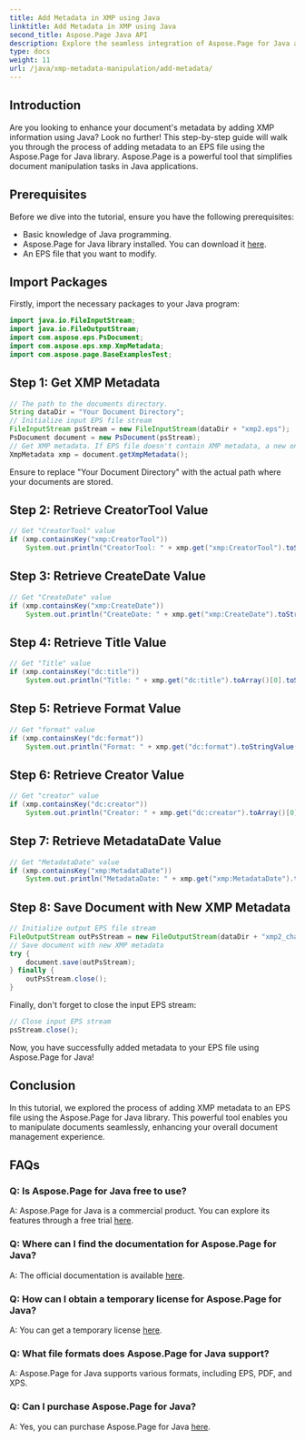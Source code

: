 ```yaml
---
title: Add Metadata in XMP using Java
linktitle: Add Metadata in XMP using Java
second_title: Aspose.Page Java API
description: Explore the seamless integration of Aspose.Page for Java and learn how to add XMP metadata to your EPS files effortlessly. Elevate your document management game today!
type: docs
weight: 11
url: /java/xmp-metadata-manipulation/add-metadata/
---
```

## Introduction
Are you looking to enhance your document's metadata by adding XMP information using Java? Look no further! This step-by-step guide will walk you through the process of adding metadata to an EPS file using the Aspose.Page for Java library. Aspose.Page is a powerful tool that simplifies document manipulation tasks in Java applications.
## Prerequisites
Before we dive into the tutorial, ensure you have the following prerequisites:
- Basic knowledge of Java programming.
- Aspose.Page for Java library installed. You can download it [here](https://releases.aspose.com/page/java/).
- An EPS file that you want to modify.
## Import Packages
Firstly, import the necessary packages to your Java program:
```java
import java.io.FileInputStream;
import java.io.FileOutputStream;
import com.aspose.eps.PsDocument;
import com.aspose.eps.xmp.XmpMetadata;
import com.aspose.page.BaseExamplesTest;
```
## Step 1: Get XMP Metadata
```java
// The path to the documents directory.
String dataDir = "Your Document Directory";
// Initialize input EPS file stream
FileInputStream psStream = new FileInputStream(dataDir + "xmp2.eps");
PsDocument document = new PsDocument(psStream);
// Get XMP metadata. If EPS file doesn't contain XMP metadata, a new one is created using values from PS metadata comments (%%Creator, %%CreateDate, %%Title, etc.)
XmpMetadata xmp = document.getXmpMetadata();
```
Ensure to replace "Your Document Directory" with the actual path where your documents are stored.

## Step 2: Retrieve CreatorTool Value
```java
// Get "CreatorTool" value
if (xmp.containsKey("xmp:CreatorTool"))
    System.out.println("CreatorTool: " + xmp.get("xmp:CreatorTool").toStringValue());
```
## Step 3: Retrieve CreateDate Value
```java
// Get "CreateDate" value
if (xmp.containsKey("xmp:CreateDate"))
    System.out.println("CreateDate: " + xmp.get("xmp:CreateDate").toStringValue());
```
## Step 4: Retrieve Title Value
```java
// Get "Title" value
if (xmp.containsKey("dc:title"))
    System.out.println("Title: " + xmp.get("dc:title").toArray()[0].toStringValue());
```
## Step 5: Retrieve Format Value
```java
// Get "format" value
if (xmp.containsKey("dc:format"))
    System.out.println("Format: " + xmp.get("dc:format").toStringValue());
```
## Step 6: Retrieve Creator Value
```java
// Get "creator" value
if (xmp.containsKey("dc:creator"))
    System.out.println("Creator: " + xmp.get("dc:creator").toArray()[0].toStringValue());
```
## Step 7: Retrieve MetadataDate Value
```java
// Get "MetadataDate" value
if (xmp.containsKey("xmp:MetadataDate"))
    System.out.println("MetadataDate: " + xmp.get("xmp:MetadataDate").toStringValue());
```
## Step 8: Save Document with New XMP Metadata
```java
// Initialize output EPS file stream
FileOutputStream outPsStream = new FileOutputStream(dataDir + "xmp2_changed.eps");
// Save document with new XMP metadata
try {			
    document.save(outPsStream);
} finally {
    outPsStream.close();
}
```
Finally, don't forget to close the input EPS stream:
```java
// Close input EPS stream
psStream.close();
```
Now, you have successfully added metadata to your EPS file using Aspose.Page for Java!
## Conclusion
In this tutorial, we explored the process of adding XMP metadata to an EPS file using the Aspose.Page for Java library. This powerful tool enables you to manipulate documents seamlessly, enhancing your overall document management experience.
## FAQs
### Q: Is Aspose.Page for Java free to use?
A: Aspose.Page for Java is a commercial product. You can explore its features through a free trial [here](https://releases.aspose.com/).
### Q: Where can I find the documentation for Aspose.Page for Java?
A: The official documentation is available [here](https://reference.aspose.com/page/java/).
### Q: How can I obtain a temporary license for Aspose.Page for Java?
A: You can get a temporary license [here](https://purchase.aspose.com/temporary-license/).
### Q: What file formats does Aspose.Page for Java support?
A: Aspose.Page for Java supports various formats, including EPS, PDF, and XPS.
### Q: Can I purchase Aspose.Page for Java?
A: Yes, you can purchase Aspose.Page for Java [here](https://purchase.aspose.com/buy).
